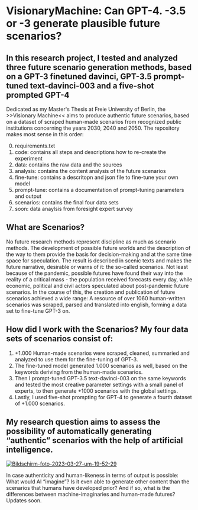 # VisionaryMachine: Can GPT-4. -3.5 or -3 generate plausible future scenarios?

## In this research project, I tested and analyzed three future scenario generation methods, based on a GPT-3 finetuned davinci, GPT-3.5 prompt-tuned text-davinci-003 and a five-shot prompted GPT-4

Dedicated as my Master's Thesis at Freie University of Berlin, the >>Visionary Machine<< aims to produce authentic future scenarios, based on a dataset of scraped human-made scenarios from recognized public institutions concerning the years 2030, 2040 and 2050. The repository makes most sense in this order:

0) requirements.txt
1) code: contains all steps and descriptions how to re-create the experiment
2) data: contains the raw data and the sources
3) analysis: contains the content analysis of the future scenarios
4) fine-tune: contains a descritopn and json file to fine-tune your own model
5) prompt-tune: contains a documentation of prompt-tuning parameters and output
6) scenarios: contains the final four data sets
7) soon: data anaylsis from foresight expert survey

## What are Scenarios?

No future research methods represent discipline as much as scenario methods. The development of possible future worlds and the description of the way to them provide the basis for decision-making and at the same time space for speculation. The result is described in scenic texts and makes the future narrative, desirable or warns of it: the so-called scenarios. Not least because of the pandemic, possible futures have found their way into the reality of a critical mass - the population received forecasts every day, while economic, political and civil actors speculated about post-pandemic future scenarios. In the course of this, the creation and publication of future scenarios achieved a wide range: A resource of over 1060 human-written scenarios was scraped, parsed and translated into english, forming a data set to fine-tune GPT-3 on.

## How did I work with the Scenarios? My four data sets of scenarios consist of:

1) +1.000 Human-made scenarios were scraped, cleaned, summaried and analyzed to use them for the fine-tuning of GPT-3. 
2) The fine-tuned model generated 1.000 scenarios as well, based on the keywords deriving from the human-made scenarios. 
3) Then I prompt-tuned GPT-3.5 text-davinci-003 on the same keywords and tested the most creative parameter settings with a small panel of experts, to then generate +1000 scenarios with the global settings. 
4) Lastly, I used five-shot prompting for GPT-4 to generate a fourth dataset of +1.000 scenarios.

## My research question aims to assess the possibility of automatically generating “authentic” scenarios with the help of artificial intelligence.

<a href="https://ibb.co/CmHRP2p"><img src="https://i.ibb.co/mbcfN8r/Bildschirm-foto-2023-03-27-um-19-52-29.png" alt="Bildschirm-foto-2023-03-27-um-19-52-29" border="0"></a>

In case authenticity and human-likeness in terms of output is possible: What would AI “imagine”? Is it even able to generate other content than the scenarios that humans have developed prior? And if so, what is the differences between machine-imaginaries and human-made futures? Updates soon.
